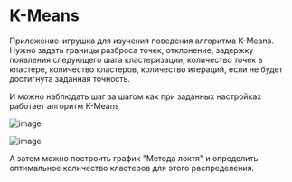 # K-Means
Приложение-игрушка для изучения поведения алгоритма K-Means.
Нужно задать границы разброса точек, отклонение, задержку появления следующего шага кластеризации, количество точек в кластере, количество кластеров, количество итераций, если не будет достигнута заданная точность.

И можно наблюдать шаг за шагом как при заданных настройках работает алгоритм K-Means

![image](https://user-images.githubusercontent.com/33632545/222964211-d608808d-27e8-4b9f-a39c-fb215d8e2231.png)

![image](https://user-images.githubusercontent.com/33632545/222964427-45a7a569-a2a0-4b74-98e7-21d3a00eac17.png)

А затем можно построить график "Метода локтя" и определить оптимальное количество кластеров для этого распределения.
